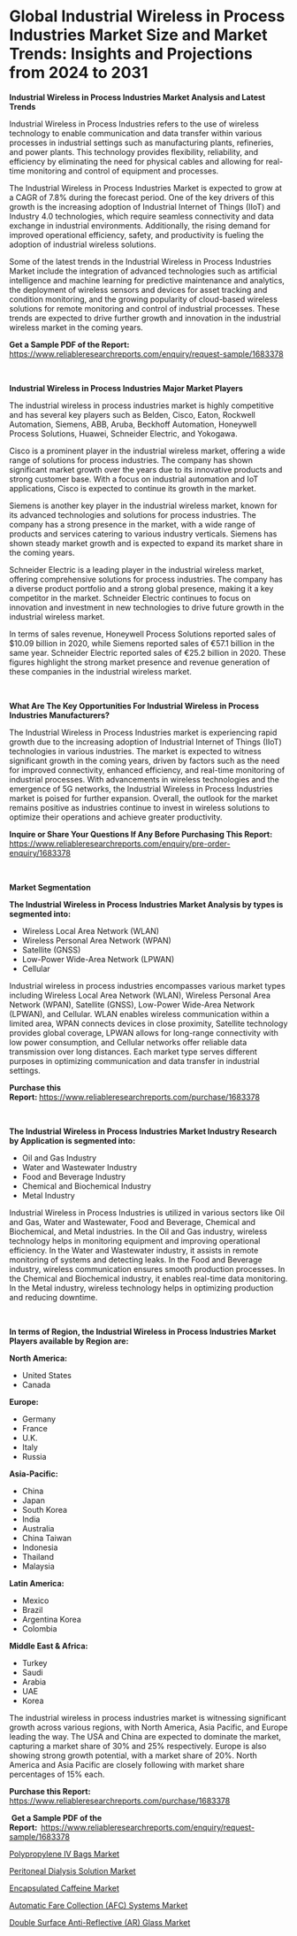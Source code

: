<p><h1>Global Industrial Wireless in Process Industries Market Size and Market Trends: Insights and Projections from 2024 to 2031</h1></p><p><strong>Industrial Wireless in Process Industries Market Analysis and Latest Trends</strong></p>
<p><p>Industrial Wireless in Process Industries refers to the use of wireless technology to enable communication and data transfer within various processes in industrial settings such as manufacturing plants, refineries, and power plants. This technology provides flexibility, reliability, and efficiency by eliminating the need for physical cables and allowing for real-time monitoring and control of equipment and processes.</p><p>The Industrial Wireless in Process Industries Market is expected to grow at a CAGR of 7.8% during the forecast period. One of the key drivers of this growth is the increasing adoption of Industrial Internet of Things (IIoT) and Industry 4.0 technologies, which require seamless connectivity and data exchange in industrial environments. Additionally, the rising demand for improved operational efficiency, safety, and productivity is fueling the adoption of industrial wireless solutions.</p><p>Some of the latest trends in the Industrial Wireless in Process Industries Market include the integration of advanced technologies such as artificial intelligence and machine learning for predictive maintenance and analytics, the deployment of wireless sensors and devices for asset tracking and condition monitoring, and the growing popularity of cloud-based wireless solutions for remote monitoring and control of industrial processes. These trends are expected to drive further growth and innovation in the industrial wireless market in the coming years.</p></p>
<p><strong>Get a Sample PDF of the Report:&nbsp;</strong> <a href="https://www.reliableresearchreports.com/enquiry/request-sample/1683378">https://www.reliableresearchreports.com/enquiry/request-sample/1683378</a></p>
<p>&nbsp;</p>
<p><strong>Industrial Wireless in Process Industries Major Market Players</strong></p>
<p><p>The industrial wireless in process industries market is highly competitive and has several key players such as Belden, Cisco, Eaton, Rockwell Automation, Siemens, ABB, Aruba, Beckhoff Automation, Honeywell Process Solutions, Huawei, Schneider Electric, and Yokogawa.</p><p>Cisco is a prominent player in the industrial wireless market, offering a wide range of solutions for process industries. The company has shown significant market growth over the years due to its innovative products and strong customer base. With a focus on industrial automation and IoT applications, Cisco is expected to continue its growth in the market.</p><p>Siemens is another key player in the industrial wireless market, known for its advanced technologies and solutions for process industries. The company has a strong presence in the market, with a wide range of products and services catering to various industry verticals. Siemens has shown steady market growth and is expected to expand its market share in the coming years.</p><p>Schneider Electric is a leading player in the industrial wireless market, offering comprehensive solutions for process industries. The company has a diverse product portfolio and a strong global presence, making it a key competitor in the market. Schneider Electric continues to focus on innovation and investment in new technologies to drive future growth in the industrial wireless market.</p><p>In terms of sales revenue, Honeywell Process Solutions reported sales of $10.09 billion in 2020, while Siemens reported sales of €57.1 billion in the same year. Schneider Electric reported sales of €25.2 billion in 2020. These figures highlight the strong market presence and revenue generation of these companies in the industrial wireless market.</p></p>
<p>&nbsp;</p>
<p><strong>What Are The Key Opportunities For Industrial Wireless in Process Industries Manufacturers?</strong></p>
<p><p>The Industrial Wireless in Process Industries market is experiencing rapid growth due to the increasing adoption of Industrial Internet of Things (IIoT) technologies in various industries. The market is expected to witness significant growth in the coming years, driven by factors such as the need for improved connectivity, enhanced efficiency, and real-time monitoring of industrial processes. With advancements in wireless technologies and the emergence of 5G networks, the Industrial Wireless in Process Industries market is poised for further expansion. Overall, the outlook for the market remains positive as industries continue to invest in wireless solutions to optimize their operations and achieve greater productivity.</p></p>
<p><strong>Inquire or Share Your Questions If Any Before Purchasing This Report:</strong> <a href="https://www.reliableresearchreports.com/enquiry/pre-order-enquiry/1683378">https://www.reliableresearchreports.com/enquiry/pre-order-enquiry/1683378</a></p>
<p>&nbsp;</p>
<p><strong>Market Segmentation</strong></p>
<p><strong>The Industrial Wireless in Process Industries Market Analysis by types is segmented into:</strong></p>
<p><ul><li>Wireless Local Area Network (WLAN)</li><li>Wireless Personal Area Network (WPAN)</li><li>Satellite (GNSS)</li><li>Low-Power Wide-Area Network (LPWAN)</li><li>Cellular</li></ul></p>
<p><p>Industrial wireless in process industries encompasses various market types including Wireless Local Area Network (WLAN), Wireless Personal Area Network (WPAN), Satellite (GNSS), Low-Power Wide-Area Network (LPWAN), and Cellular. WLAN enables wireless communication within a limited area, WPAN connects devices in close proximity, Satellite technology provides global coverage, LPWAN allows for long-range connectivity with low power consumption, and Cellular networks offer reliable data transmission over long distances. Each market type serves different purposes in optimizing communication and data transfer in industrial settings.</p></p>
<p><strong>Purchase this Report:&nbsp;</strong><a href="https://www.reliableresearchreports.com/purchase/1683378">https://www.reliableresearchreports.com/purchase/1683378</a></p>
<p>&nbsp;</p>
<p><strong>The Industrial Wireless in Process Industries Market Industry Research by Application is segmented into:</strong></p>
<p><ul><li>Oil and Gas Industry</li><li>Water and Wastewater Industry</li><li>Food and Beverage Industry</li><li>Chemical and Biochemical Industry</li><li>Metal Industry</li></ul></p>
<p><p>Industrial Wireless in Process Industries is utilized in various sectors like Oil and Gas, Water and Wastewater, Food and Beverage, Chemical and Biochemical, and Metal industries. In the Oil and Gas industry, wireless technology helps in monitoring equipment and improving operational efficiency. In the Water and Wastewater industry, it assists in remote monitoring of systems and detecting leaks. In the Food and Beverage industry, wireless communication ensures smooth production processes. In the Chemical and Biochemical industry, it enables real-time data monitoring. In the Metal industry, wireless technology helps in optimizing production and reducing downtime.</p></p>
<p>&nbsp;</p>
<p><strong>In terms of Region, the Industrial Wireless in Process Industries Market Players available by Region are:</strong></p>
<p>
    <p> <strong> North America: </strong>
        <ul>
            <li>United States</li>
            <li>Canada</li>
        </ul>
        </p> 
    <p> <strong> Europe: </strong>
        <ul>
            <li>Germany</li>
            <li>France</li>
            <li>U.K.</li>
            <li>Italy</li>
            <li>Russia</li>
        </ul>
        </p> 
    <p> <strong> Asia-Pacific: </strong>
        <ul>
            <li>China</li>
            <li>Japan</li>
            <li>South Korea</li>
            <li>India</li>
            <li>Australia</li>
            <li>China Taiwan</li>
            <li>Indonesia</li>
            <li>Thailand</li>
            <li>Malaysia</li>
        </ul>
        </p> 
    <p> <strong> Latin America: </strong>
        <ul>
            <li>Mexico</li>
            <li>Brazil</li>
            <li>Argentina Korea</li>
            <li>Colombia</li>
        </ul>
        </p> 
    <p> <strong> Middle East & Africa: </strong>
        <ul>
            <li>Turkey</li>
            <li>Saudi</li>
            <li>Arabia</li>
            <li>UAE</li>
            <li>Korea</li>
        </ul>
    </p>
    </p>
<p><p>The industrial wireless in process industries market is witnessing significant growth across various regions, with North America, Asia Pacific, and Europe leading the way. The USA and China are expected to dominate the market, capturing a market share of 30% and 25% respectively. Europe is also showing strong growth potential, with a market share of 20%. North America and Asia Pacific are closely following with market share percentages of 15% each.</p></p>
<p><strong>Purchase this Report: </strong><a href="https://www.reliableresearchreports.com/purchase/1683378">https://www.reliableresearchreports.com/purchase/1683378</a></p>
<p>&nbsp;<strong>Get a Sample PDF of the Report:&nbsp;&nbsp;</strong><a href="https://www.reliableresearchreports.com/enquiry/request-sample/1683378">https://www.reliableresearchreports.com/enquiry/request-sample/1683378</a></p>
<p><strong></strong></p>
<p><p><a href="https://issuu.com/reportprime-2/docs/polypropylene-iv-bags-market-size-2030.pptx">Polypropylene IV Bags Market</a></p><p><a href="https://issuu.com/reportprime-2/docs/peritoneal-dialysis-solution-market-size-2030.pptx">Peritoneal Dialysis Solution Market</a></p><p><a href="https://medium.com/@samanthamills76/analyzing-encapsulated-caffeine-market-global-industry-perspective-and-forecast-2024-to-2031-f1022a562f4a">Encapsulated Caffeine Market</a></p><p><a href="https://github.com/mauripalmi/Market-Research-Report-List-2/blob/main/automatic-fare-collection-afc-systems-market.md">Automatic Fare Collection (AFC) Systems Market</a></p><p><a href="https://github.com/nicoletavirag/Market-Research-Report-List-2/blob/main/double-surface-anti-reflective-ar-glass-market.md">Double Surface Anti-Reflective (AR) Glass Market</a></p></p>